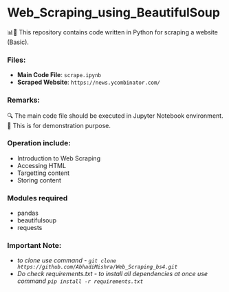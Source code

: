 # Web_Scraping_using_BeautifulSoup

📊📱 This repository contains code written in Python for scraping a website (Basic).

### Files:

- **Main Code File**: `scrape.ipynb`
- **Scraped Website**: `https://news.ycombinator.com/`

### Remarks:
🔍 The main code file should be executed in Jupyter Notebook environment. <br>
🚫 This is for demonstration purpose.

### Operation include:
- Introduction to Web Scraping
- Accessing HTML
- Targetting content
- Storing content

### Modules required
- pandas
- beautifulsoup
- requests
### Important Note: 
- *to clone use command - `git clone https://github.com/AbhadiMishra/Web_Scraping_bs4.git`*
- *Do check requirements.txt - to install all dependencies at once use command `pip install -r requirements.txt`*
      
